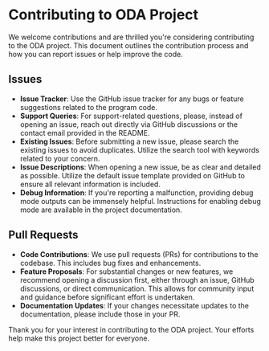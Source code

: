 Contributing to ODA Project
===========================

We welcome contributions and are thrilled you're considering contributing to the ODA project. This document outlines the contribution process and how you can report issues or help improve the code.

Issues
------

* **Issue Tracker**: Use the GitHub issue tracker for any bugs or feature suggestions related to the program code.
* **Support Queries**: For support-related questions, please, instead of opening an issue, reach out directly via GitHub discussions or the contact email provided in the README.
* **Existing Issues**: Before submitting a new issue, please search the existing issues to avoid duplicates. Utilize the search tool with keywords related to your concern.
* **Issue Descriptions**: When opening a new issue, be as clear and detailed as possible. Utilize the default issue template provided on GitHub to ensure all relevant information is included.
* **Debug Information**: If you're reporting a malfunction, providing debug mode outputs can be immensely helpful. Instructions for enabling debug mode are available in the project documentation.

Pull Requests
-------------

* **Code Contributions**: We use pull requests (PRs) for contributions to the codebase. This includes bug fixes and enhancements.
* **Feature Proposals**: For substantial changes or new features, we recommend opening a discussion first, either through an issue, GitHub discussions, or direct communication. This allows for community input and guidance before significant effort is undertaken.
* **Documentation Updates**: If your changes necessitate updates to the documentation, please include those in your PR.

Thank you for your interest in contributing to the ODA project. Your efforts help make this project better for everyone.
